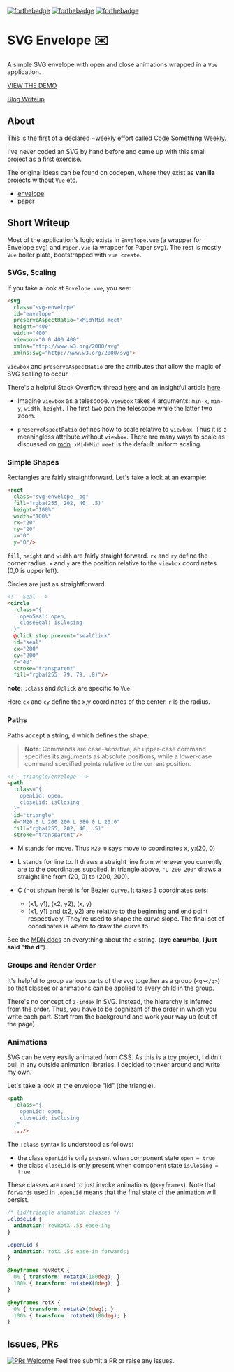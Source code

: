 [![forthebadge](https://forthebadge.com/images/badges/fuck-it-ship-it.svg)](https://forthebadge.com)
[![forthebadge](https://forthebadge.com/images/badges/built-with-love.svg)](https://forthebadge.com)
[![forthebadge](https://forthebadge.com/images/badges/made-with-vue.svg)](https://forthebadge.com)

# SVG Envelope :envelope:
A simple SVG envelope with open and close animations wrapped in a `Vue` application.

[VIEW THE DEMO](https://vapurrmaid.github.io/cs-weekly-1-svg-envelope/)

[Blog Writeup](https://medium.com/@vapurrmaid/c-s-weekly-1-envelope-svg-dbab242bc28b)

## About
This is the first of a declared ~weekly effort called [Code Something Weekly](https://medium.com/@vapurrmaid/code-something-weekly-how-and-why-44640d279ca1).

I've never coded an SVG by hand before and came up with this small project as a first exercise.

The original ideas can be found on codepen, where they exist as **vanilla** projects without `Vue` etc.

- [envelope](https://codepen.io/vapurrmaid/pen/QBdxdR)
- [paper](https://codepen.io/vapurrmaid/pen/XBMJyv)


## Short Writeup
Most of the application's logic exists in `Envelope.vue` (a wrapper for Envelope svg) and `Paper.vue` (a wrapper for Paper svg). The rest is mostly `Vue` boiler plate, bootstrapped with `vue create`.

### SVGs, Scaling
If you take a look at `Envelope.vue`, you see:

```html
<svg
  class="svg-envelope"
  id="envelope"
  preserveAspectRatio="xMidYMid meet"
  height="400"
  width="400"
  viewbox="0 0 400 400"
  xmlns="http://www.w3.org/2000/svg"
  xmlns:svg="http://www.w3.org/2000/svg">
```

`viewbox` and `preserveAspectRatio` are the attributes that allow the magic of SVG scaling to occur.

There's a helpful Stack Overflow thread [here](https://stackoverflow.com/questions/19484707/how-can-i-make-an-svg-scale-with-its-parent-container) and an insightful article [here](https://css-tricks.com/scale-svg/).

 - Imagine `viewbox` as a telescope. `viewbox` takes 4 arguments: `min-x`, `min-y`, `width`, `height`. The first two pan the telescope while the latter two zoom.

- `preserveAspectRatio` defines how to scale relative to `viewbox`. Thus it is a meaningless attribute without `viewbox`. There are many ways to scale as discussed on [mdn](https://developer.mozilla.org/en-US/docs/Web/SVG/Attribute/preserveAspectRatio). `xMidYMid meet` is the default uniform scaling.

### Simple Shapes
Rectangles are fairly straightforward. Let's take a look at an example:

```html
<rect
  class="svg-envelope__bg"
  fill="rgba(255, 202, 40, .5)"
  height="100%"
  width="100%"
  rx="20"
  ry="20"
  x="0"
  y="0"/>
```

`fill`, `height` and `width` are fairly straight forward. `rx` and `ry` define the corner radius. `x` and `y` are the position relative to the `viewbox` coordinates (0,0 is upper left).

Circles are just as straightforward:
```html
<!-- Seal -->
<circle
  :class="{
    openSeal: open,
    closeSeal: isClosing
  }"
  @click.stop.prevent="sealClick"
  id="seal"
  cx="200"
  cy="200"
  r="40"
  stroke="transparent"
  fill="rgba(255, 79, 79, .8)"/>
```
**note:** `:class` and `@click` are specific to `Vue`.

Here `cx` and `cy` define the x,y coordinates of the center. `r` is the radius.

### Paths
Paths accept a string, `d` which defines the shape.

> **Note**: Commands are case-sensitive; an upper-case command specifies its arguments as absolute positions, while a lower-case command specified points relative to the current position.

```html
<!-- triangle/envelope -->
<path
  :class="{
    openLid: open,
    closeLid: isClosing
  }"
  id="triangle"
  d="M20 0 L 200 200 L 380 0 L 20 0"
  fill="rgba(255, 202, 40, .5)"
  stroke="transparent"/>
```

- M stands for move. Thus `M20 0` says move to coordinates x, y:(20, 0)
- L stands for line to. It draws a straight line from wherever you currently are to the coordinates supplied. In triangle above, `"L 200 200"` draws a straight line from (20, 0) to (200, 200).

- C (not shown here) is for Bezier curve. It takes 3 coordinates sets:
  - (x1, y1), (x2, y2), (x, y)
  - (x1, y1) and (x2, y2) are relative to the beginning and end point respectively. They're used to shape the curve slope. The final set of coordinates is where to draw the curve to.

See the [MDN docs](https://developer.mozilla.org/en-US/docs/Web/SVG/Attribute/d) on everything about the `d` string. (**aye carumba, I just said "the d"**).


### Groups and Render Order
It's helpful to group various parts of the svg together as a group (`<g></g>`) so that classes or animations can be applied to every child in the group.

There's no concept of `z-index` in SVG. Instead, the hierarchy is inferred from the order. Thus, you have to be cognizant of the order in which you write each part. Start from the background and work your way up (out of the page).


### Animations
SVG can be very easily animated from CSS. As this is a toy project, I didn't pull in any outside animation libraries. I decided to tinker around and write my own.

Let's take a look at the envelope "lid" (the triangle).

```html
<path
  :class="{
    openLid: open,
    closeLid: isClosing
  }"
  .../>
```

The `:class` syntax is understood as follows:
- the class `openLid` is only present when component state `open = true`
- the class `closeLid` is only present when component state `isClosing = true`

These classes are used to just invoke animations (`@keyframes`). Note that `forwards` used in `.openLid` means that the final state of the animation will persist. 

```css
/* lid/triangle animation classes */
.closeLid {
  animation: revRotX .5s ease-in;
}

.openLid {
  animation: rotX .5s ease-in forwards;
}

@keyframes revRotX {
  0% { transform: rotateX(180deg); }
  100% { transform: rotateX(0deg); }
}

@keyframes rotX {
  0% { transform: rotateX(0deg); }
  100% { transform: rotateX(180deg); }
}
```



## Issues, PRs
[![PRs Welcome](https://img.shields.io/badge/PRs-welcome-brightgreen.svg?style=flat-square)](http://makeapullrequest.com)
Feel free submit a PR or raise any issues. 
